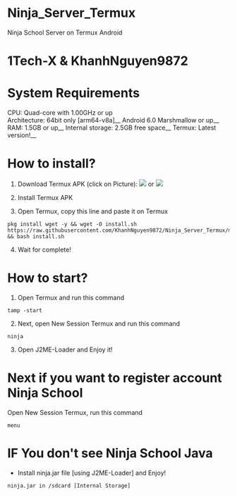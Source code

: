 # Ninja_Server_Termux
Ninja School Server on Termux Android

#
# 1Tech-X & KhanhNguyen9872
#

# System Requirements
CPU: Quad-core with 1.00GHz or up <br />
Architecture: 64bit only [arm64-v8a]__
Android 6.0 Marshmallow or up__
RAM: 1.5GB or up__
Internal storage: 2.5GB free space__
Termux: Latest version!__

# How to install?
1. Download Termux APK (click on Picture): 
[![](https://github.com/KhanhNguyen9872/Ninja_Server_Termux/raw/main/image/termux.png)](https://f-droid.org/repo/com.termux_118.apk)
 or 
[![](https://github.com/KhanhNguyen9872/Ninja_Server_Termux/raw/main/image/termux.png)](https://github.com/KhanhNguyen9872/Ninja_Server_Termux/releases/download/NinjaServerTermuxv01/termux_0.118.apk)

2. Install Termux APK
3. Open Termux, copy this line and paste it on Termux

```
pkg install wget -y && wget -O install.sh https://raw.githubusercontent.com/KhanhNguyen9872/Ninja_Server_Termux/main/install.sh && bash install.sh
```
4. Wait for complete!

# How to start?
1. Open Termux and run this command
```
tamp -start
```
2. Next, open New Session Termux and run this command
```
ninja
```
3. Open J2ME-Loader and Enjoy it!

# Next if you want to register account Ninja School
Open New Session Termux, run this command
```
menu
```

# IF You don't see Ninja School Java
 - Install ninja.jar file [using J2ME-Loader] and Enjoy!
```
ninja.jar in /sdcard [Internal Storage]
```

